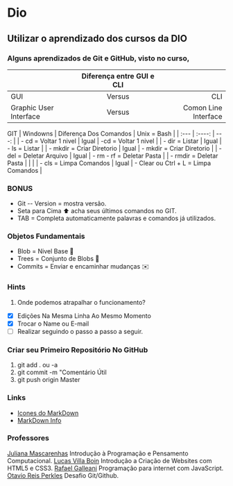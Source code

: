 # Dio 

## Utilizar o aprendizado dos cursos da DIO

### Alguns aprendizados de Git e GitHub, visto no curso,

|   | Diferença entre GUI e CLI |   |
| :---        |    :----:   |          ---: |
| GUI      | Versus       | CLI   |
| Graphic User Interface   | Versus        | Comon Line Interface   |


GIT
| Windowns  | Diferença Dos Comandos |  Unix = Bash |
| :---        |    :----:   |          ---: |
| - cd = Voltar 1 nivel     |   Igual     | -cd = Voltar 1 nivel   |
| - dir = Listar  |   Igual     | - ls = Listar   |
| - mkdir = Criar Diretorio  |   Igual     | - mkdir = Criar Diretorio   |
| - del = Deletar Arquivo  |   Igual     | - rm - rf = Deletar Pasta   |
| - rmdir = Deletar Pasta  |    |   |
| - cls = Limpa Comandos  |  Igual   |  - Clear ou Ctrl + L = Limpa Comandos |

### BONUS

 - Git -- Version = mostra versão.
 - Seta para Cima :arrow_up: acha seus últimos comandos no GIT.
 - TAB = Completa automaticamente palavras e comandos já utilizados.
 
 ### Objetos Fundamentais
 
 - Blob = Nivel Base :melon:
 - Trees = Conjunto de Blobs :palm_tree:
 - Commits = Enviar e encaminhar mudanças :envelope:

### Hints

1) Onde podemos atrapalhar o funcionamento?
- [x] Edições Na Mesma Linha Ao Mesmo Momento 
- [X] Trocar o Name ou E-mail
- [ ] Realizar seguindo o passo a passo a seguir.

### Criar seu Primeiro Repositório No GitHub

1. git add . ou -a
2. git commit -m "Comentário Útil
3. git push origin Master

### Links

- [Icones do MarkDown](https://gist.github.com/rxaviers/7360908)
- [MarkDown Info](www.markdownguide.org)

### Professores

[Juliana Mascarenhas](https://www.linkedin.com/in/juliana-mascarenhas-ds/) Introdução à Programação e Pensamento Computacional.
[Lucas Villa Boin](https://www.linkedin.com/in/vilaboim/) Introdução a Criação de Websites com HTML5 e CSS3. 
[Rafael Galleani](https://www.linkedin.com/in/rafael-galleani/) Programação para internet com JavaScript.
[Otavio Reis Perkles](https://www.linkedin.com/in/operkles/) Desafio Git/Github.






